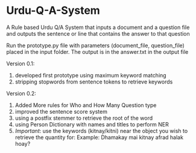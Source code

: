 # Urdu-Q-A-System
A Rule based Urdu Q/A System that inputs a document and a question file and outputs the sentence or line that contains the answer to that question

Run the prototype.py file with parameters (document_file, question_file) placed in the input folder. The output is in the answer.txt in the output file

Version 0.1: 

  1. developed first prototype using maximum keyword matching
  2. stripping stopwords from sentence tokens to retrieve keywords

Version 0.2:

  1. Added More rules for Who and How Many Question type
  2. improved the sentence score system
  3. using a postfix stemmer to retrieve the root of the word
  4. using Person Dictionary with names and titles to perform NER 
  5. *Important*: use the keywords (kitnay/kitni) near the object you wish to retrieve the quantity for: 
      Example: Dhamakay mai kitnay afrad halak hoay?
